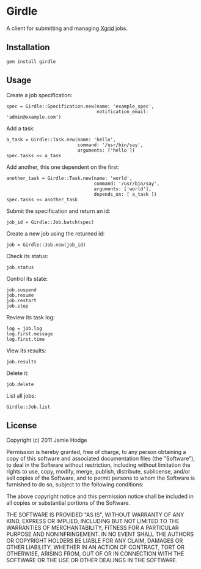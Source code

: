 Girdle
=======

A client for submitting and managing [Xgrid](http://developer.apple.com/library/mac/#documentation/Darwin/Reference/ManPages/man1/xgrid.1.html) jobs.


Installation
------------

    gem install girdle
    
Usage
-----

Create a job specification:

    spec = Girdle::Specification.new(name: 'example_spec', 
                                     notification_email: 'admin@example.com')
    
Add a task:

    a_task = Girdle::Task.new(name: 'hello', 
                              command: '/usr/bin/say', 
                              arguments: ['hello'])
    spec.tasks << a_task
    
Add another, this one dependent on the first:

    another_task = Girdle::Task.new(name: 'world', 
                                    command: '/usr/bin/say', 
                                    arguments: ['world'], 
                                    depends_on: [ a_task ])
    spec.tasks << another_task
    
Submit the specification and return an id:

    job_id = Girdle::Job.batch(spec)
    
Create a new job using the returned id:

    job = Girdle::Job.new(job_id)
    
Check its status:

    job.status
    
Control its state:

    job.suspend
    job.resume
    job.restart
    job.stop
    
Review its task log:
    
    log = job.log
    log.first.message
    log.first.time
    
View its results:
    
    job.results
    
Delete it:

    job.delete
    
List all jobs:

    Girdle::Job.list
    
License
-------

Copyright (c) 2011 Jamie Hodge

Permission is hereby granted, free of charge, to any person obtaining
a copy of this software and associated documentation files (the
"Software"), to deal in the Software without restriction, including
without limitation the rights to use, copy, modify, merge, publish,
distribute, sublicense, and/or sell copies of the Software, and to
permit persons to whom the Software is furnished to do so, subject to
the following conditions:

The above copyright notice and this permission notice shall be
included in all copies or substantial portions of the Software.

THE SOFTWARE IS PROVIDED "AS IS", WITHOUT WARRANTY OF ANY KIND,
EXPRESS OR IMPLIED, INCLUDING BUT NOT LIMITED TO THE WARRANTIES OF
MERCHANTABILITY, FITNESS FOR A PARTICULAR PURPOSE AND
NONINFRINGEMENT. IN NO EVENT SHALL THE AUTHORS OR COPYRIGHT HOLDERS BE
LIABLE FOR ANY CLAIM, DAMAGES OR OTHER LIABILITY, WHETHER IN AN ACTION
OF CONTRACT, TORT OR OTHERWISE, ARISING FROM, OUT OF OR IN CONNECTION
WITH THE SOFTWARE OR THE USE OR OTHER DEALINGS IN THE SOFTWARE.